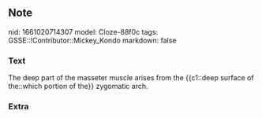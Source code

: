 ## Note
nid: 1661020714307
model: Cloze-88f0c
tags: GSSE::!Contributor::Mickey_Kondo
markdown: false

### Text
The deep part of the masseter muscle arises from the {{c1::deep surface of the::which portion of the}} zygomatic arch.

### Extra

